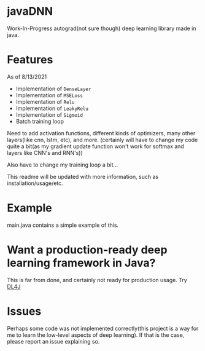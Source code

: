 # javaDNN
Work-In-Progress autograd(not sure though) deep learning library made in java. 

# Features

As of 8/13/2021
* Implementation of `DenseLayer`
* Implementation of `MSELoss`
* Implementation of `Relu`
* Implementation of `LeakyRelu`
* Implementation of `Sigmoid`
* Batch training loop

Need to add activation functions, different kinds of optimizers, many other layers(like cnn, lstm, etc), and more.
(certainly will have to change my code quite a bit(as my gradient update function won't work for softmax and layers like CNN's and RNN's))

Also have to change my training loop a bit...

This readme will be updated with more information, such as installation/usage/etc.

# Example

main.java contains a simple example of this.

# Want a production-ready deep learning framework in Java?

This is far from done, and certainly not ready for production usage. Try [DL4J](https://deeplearning4j.org/)

# Issues

Perhaps some code was not implemented correctly(this project is a way for me to learn the low-level aspects of deep learning). If that is the case, please report an issue explaining so.
